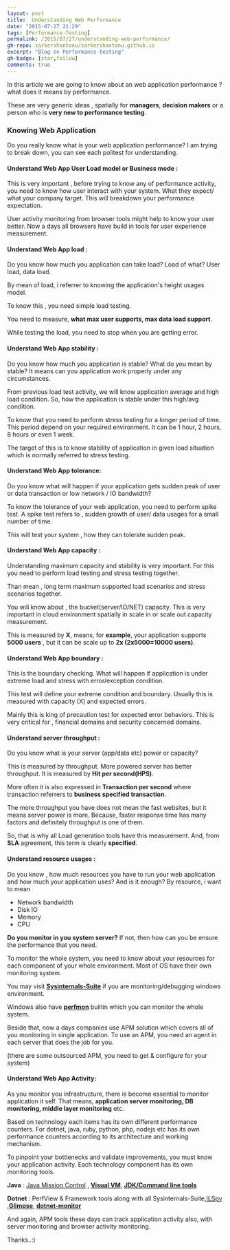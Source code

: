 ```yaml
---
layout: post
title:  Understanding Web Performance
date: "2015-07-27 21:29"
tags: [Performance-Testing]
permalink: /2015/07/27/understanding-web-performance/
gh-repo: sarkershantonu/sarkershantonu.github.io
excerpt: "Blog on Performance testing"
gh-badge: [star,follow]
comments: true
---
```

In this article we are going to know about an web application performance ? what does it means by performance. 

These are very generic ideas , spatially for **managers**, **decision makers** or a person who is **very new to performance testing**.

### Knowing Web Application 
Do you really know what is your web application performance? I am trying to break down, you can see each politest for understanding.

#### Understand Web App User Load model or Business mode : 
This is very important , before trying to know any of performance activity, you need to know how user interact with your system. What they expect/ what your company target. This will breakdown your performance expectation. 

User activity monitoring from browser tools might help to know your user better. Now a days all browsers have build in tools for user experience measurement.

#### Understand Web App load : 
Do you know how much you application can take load? Load of what? User load, data load. 

By mean of load, i referrer to knowing the application's height usages model. 

To know this , you need simple load testing. 

You need to measure, **what max user supports, max data load support**. 

While testing the load, you need to stop when you are getting error.

#### Understand Web App stability : 
Do you know how much you application is stable? What do you mean by stable? It means can you application work properly under any circumstances. 

From previous load test activity, we will know application average and high load condition. So, how the application is stable under this high/avg condition. 

To know that you need to perform stress testing for a longer period of time. This period depend on your required environment. It can be 1 hour, 2 hours, 8 hours or even 1 week. 

The target of this is to know stability of application in given load situation which is normally referred to stress testing.

#### Understand Web App tolerance: 
Do you know what will happen if your application gets sudden peak of user or data transaction or low network / IO bandwidth? 

To know the tolerance of your web application, you need to perform spike test. A spike test refers to , sudden growth of user/ data usages for a small number of time. 

This will test your system , how they can tolerate sudden peak.

#### Understand Web App capacity : 
Understanding maximum capacity and stability is very important. For this you need to perform load testing and stress testing together. 

Than mean , long term maximum supported load scenarios and stress scenarios together. 

You will know about  , the bucket(server/IO/NET) capacity. This is very important in cloud environment spatially in scale in or scale out capacity measurement. 

This is measured by **X**, means, for **example**, your application supports **5000 users** , but it can be scale up to **2x (2x5000=10000 users)**.

#### Understand Web App boundary : 
This is the boundary checking. What will happen if  application is under extreme load and stress with error/exception condition. 

This test will define your extreme condition and boundary. Usually this is measured with capacity (X) and expected errors. 

Mainly this is king of precaution test for expected error behaviors. This is very critical for , financial domains and security concerned domains.

#### Understand server throughput : 
Do you know what is your server (app/data etc) power or capacity? 

This is measured by throughput. More powered server has better throughput. It is measured by **Hit per second(HPS)**. 

More often it is also expressed in **Transaction per second** where transaction referrers to **business specified transaction**. 

The more throughput you have does not mean the fast websites, but it means server power is more. Because, faster response time has many factors and definitely throughput is one  of them. 

So, that is why all Load generation tools have this measurement. And, from **SLA** agreement, this term is clearly **specified**.

#### Understand resource usages : 
Do you know , how much resources you have to run your web application and how much your application uses? And is it enough? By resource, i want to mean
- Network bandwidth
- Disk IO 
- Memory
- CPU

**Do you monitor in you system server?** If not, then how can you be ensure the performance that you need.

To monitor the whole system, you need to know about your resources for each component of your whole environment. Most of OS have their own monitoring system.

You may visit [**Sysinternals-Suite**](https://docs.microsoft.com/en-us/sysinternals/downloads/sysinternals-suite) if you are monitoring/debugging windows environment.

Windows also have [**perfmon**](https://techcommunity.microsoft.com/t5/ask-the-performance-team/windows-performance-monitor-overview/ba-p/375481) builtin which you can monitor the whole system.

Beside that, now a days companies use APM solution which covers all of you monitoring in single application. To use an APM, you need an agent in each server that does the job for you.

(there are some outsourced APM, you need to get & configure for your system)

#### Understand Web App Activity: 
As you monitor you infrastructure, there is become essential to monitor application it self. That means, **application server monitoring, DB monitoring, middle layer monitoring** etc. 

Based on technology each items has its own different performance counters. For dotnet, java, ruby, python, php, nodejs etc has its own performance counters according to its architecture and working mechanism. 

To pinpoint your bottlenecks and validate improvements, you must know your application activity. Each technology component has its own monitoring tools.

**Java** : [Java Mission Control](https://www.oracle.com/java/technologies/jdk-mission-control.html) , [**Visual VM**](https://visualvm.github.io/), [**JDK/Command line tools**](https://sarkershantonu.github.io/tag/jdk-tools/)

**Dotnet** : PerfView & Framework tools along with all Sysinternals-Suite,[ILSpy](https://github.com/icsharpcode/ILSpy) ,[**Glimpse**](https://docs.microsoft.com/en-us/aspnet/mvc/overview/performance/profile-and-debug-your-aspnet-mvc-app-with-glimpse), [**dotnet-monitor**](https://github.com/anurse/dotnet-monitor)

And again, APM tools these days can track application activity also, with server monitoring and browser activity monitoring.

Thanks..:) 